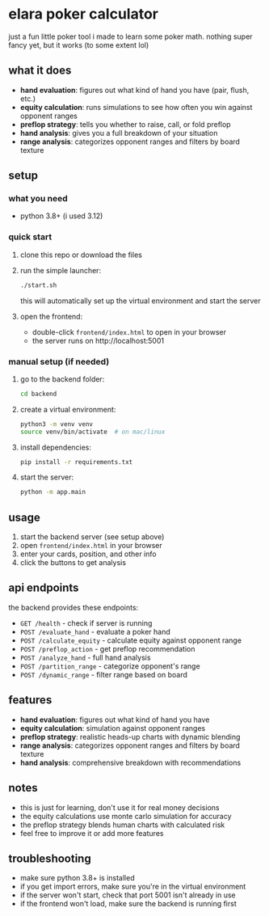 # elara poker calculator

just a fun little poker tool i made to learn some poker math. nothing super fancy yet, but it works (to some extent lol)

## what it does

- **hand evaluation**: figures out what kind of hand you have (pair, flush, etc.)
- **equity calculation**: runs simulations to see how often you win against opponent ranges
- **preflop strategy**: tells you whether to raise, call, or fold preflop
- **hand analysis**: gives you a full breakdown of your situation
- **range analysis**: categorizes opponent ranges and filters by board texture

## setup

### what you need
- python 3.8+ (i used 3.12)

### quick start

1. clone this repo or download the files
2. run the simple launcher:
   ```bash
   ./start.sh
   ```
   this will automatically set up the virtual environment and start the server

3. open the frontend:
   - double-click `frontend/index.html` to open in your browser
   - the server runs on http://localhost:5001

### manual setup (if needed)

1. go to the backend folder:
   ```bash
   cd backend
   ```

2. create a virtual environment:
   ```bash
   python3 -m venv venv
   source venv/bin/activate  # on mac/linux
   ```

3. install dependencies:
   ```bash
   pip install -r requirements.txt
   ```

4. start the server:
   ```bash
   python -m app.main
   ```

## usage

1. start the backend server (see setup above)
2. open `frontend/index.html` in your browser
3. enter your cards, position, and other info
4. click the buttons to get analysis

## api endpoints

the backend provides these endpoints:

- `GET /health` - check if server is running
- `POST /evaluate_hand` - evaluate a poker hand
- `POST /calculate_equity` - calculate equity against opponent range
- `POST /preflop_action` - get preflop recommendation
- `POST /analyze_hand` - full hand analysis
- `POST /partition_range` - categorize opponent's range
- `POST /dynamic_range` - filter range based on board

## features

- **hand evaluation**: figures out what kind of hand you have
- **equity calculation**: simulation against opponent ranges
- **preflop strategy**: realistic heads-up charts with dynamic blending
- **range analysis**: categorizes opponent ranges and filters by board texture
- **hand analysis**: comprehensive breakdown with recommendations

## notes

- this is just for learning, don't use it for real money decisions
- the equity calculations use monte carlo simulation for accuracy
- the preflop strategy blends human charts with calculated risk
- feel free to improve it or add more features

## troubleshooting

- make sure python 3.8+ is installed
- if you get import errors, make sure you're in the virtual environment
- if the server won't start, check that port 5001 isn't already in use
- if the frontend won't load, make sure the backend is running first